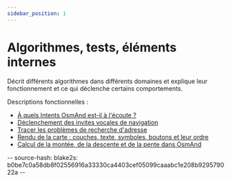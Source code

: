 ```yaml
---
sidebar_position: 1
---
```


# Algorithmes, tests, éléments internes
Décrit différents algorithmes dans différents domaines et explique leur fonctionnement et ce qui déclenche certains comportements.


Descriptions fonctionnelles :
* [À quels Intents OsmAnd est-il à l'écoute ?](./osmand-intents.md)
* [Déclenchement des invites vocales de navigation](./voice-prompt-triggering.md)
* [Tracer les problèmes de recherche d'adresse](./trace-address-search-issues.md)
* [Rendu de la carte : couches, texte, symboles, boutons et leur ordre](./map-rendering-layers.md)
* [Calcul de la montée, de la descente et de la pente dans OsmAnd](./calculate-uphill-slope.md)

-- source-hash: blake2s: b0be7c0a58db8f02556916a33330ca4403cef05099caaabc1e208b929579022a --
